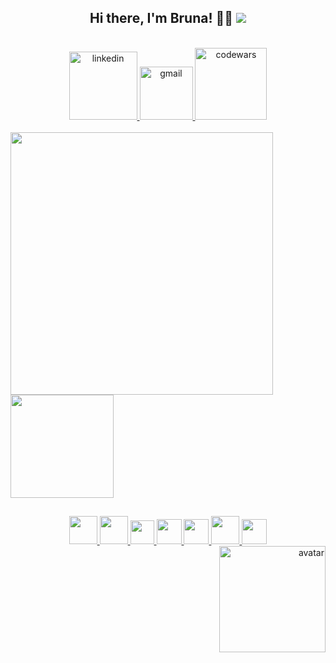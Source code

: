 <h2 align="center"> 
  Hi there, I'm Bruna! 👩‍💻
  <img src="https://www.codewars.com/users/romeiro-bru/badges/micro" />
</h2>  
<br>

<div align="center">
   <a href="https://www.linkedin.com/in/romeiro-bruna" target="_blank" >
    <img width="109rem" src="https://img.shields.io/badge/LinkedIn-0077B5?style=for-the-badge&logo=linkedin&logoColor=white" alt="linkedin" />
  </a>
   <a href="mailto:bruna.s.romeiro@gmail.com" target="_blank" >
    <img width="85rem" src="https://img.shields.io/badge/Gmail-D14836?style=for-the-badge&logo=gmail&logoColor=white" alt="gmail" />
  </a>
  <a href="https://www.codewars.com/users/romeiro-bru" target="_blank" >
    <img width="115rem" src="https://img.shields.io/badge/Codewars-B1361E?style=for-the-badge&logo=codewars&logoColor=white" alt="codewars" />
  </a>
</div>
<br>

<div>
  <a href="https://github.com/romeiro-bru/github-readme-stats">
    <img width="420rem" align="center" src="https://github-readme-stats.vercel.app/api?username=romeiro-bru&show_icons=true&theme=cobalt" />
  </a>

  <a href="https://https://github.com/romeiro-bru/romeiro-bru&layout=compact">
    <img height="165rem" align="center" src="https://github-readme-stats.vercel.app/api/top-langs/?username=romeiro-bru&layout=compact&theme=cobalt&hide=Ruby" />
  </a>
</div>

##

<div align="center">
  <a href="https://github.com/romeiro-bru?tab=repositories" target="_blank">
    <img width="45rem"  src="https://cdn.jsdelivr.net/gh/devicons/devicon/icons/html5/html5-original-wordmark.svg" />
    <img width="45rem" src="https://cdn.jsdelivr.net/gh/devicons/devicon/icons/css3/css3-original-wordmark.svg" />
    <img width="38rem" src="https://cdn.jsdelivr.net/gh/devicons/devicon/icons/javascript/javascript-original.svg" />
    <img width="40rem"  src="https://cdn.jsdelivr.net/gh/devicons/devicon/icons/react/react-original-wordmark.svg" />
    <img width="40rem" src="https://cdn.jsdelivr.net/gh/devicons/devicon/icons/vscode/vscode-original-wordmark.svg" />
    <img width="45rem" src="https://img.icons8.com/color/50/000000/notion.png"/>    
    <img width="40rem" src="https://cdn.jsdelivr.net/gh/devicons/devicon/icons/github/github-original.svg" />
  </a>
</div>

<div align="right">
 <img  src="https://user-images.githubusercontent.com/56081906/147680402-8434cd2f-6781-4fbe-9edc-8a2be5fb2b64.png"  height="170" alt="avatar">
</div>



<!--
**romeiro-bru/romeiro-bru** is a ✨ _special_ ✨ repository because its `README.md` (this file) appears on your GitHub profile.

Here are some ideas to get you started:

- 🔭 I’m currently working on ...
- 🌱 I’m currently learning ...
- 👯 I’m looking to collaborate on ...
- 🤔 I’m looking for help with ...
- 💬 Ask me about ...
- 📫 How to reach me: ...
- 😄 Pronouns: ...
- ⚡ Fun fact: ...
-->
